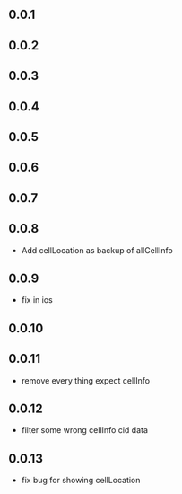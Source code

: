 ## 0.0.1

## 0.0.2

## 0.0.3

## 0.0.4

## 0.0.5

## 0.0.6

## 0.0.7

## 0.0.8

* Add cellLocation as backup of allCellInfo

## 0.0.9

* fix in ios

## 0.0.10

## 0.0.11

* remove every thing expect cellInfo

## 0.0.12

* filter some wrong cellInfo cid data

## 0.0.13

* fix bug for showing cellLocation